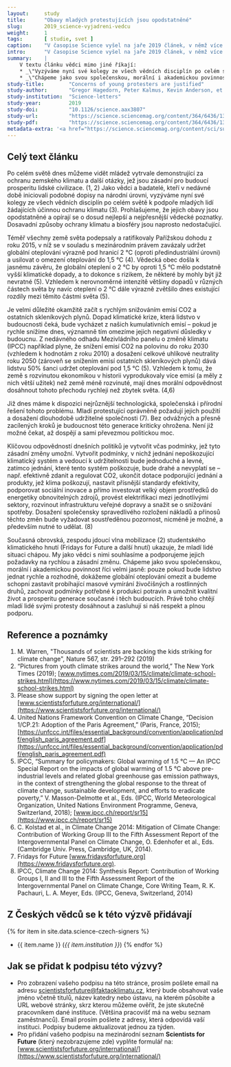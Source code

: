 ```yaml
---
layout:     study
title:      "Obavy mladých protestujících jsou opodstatněné"
slug:       2019_science-vyjadreni-vedcu
weight:     1
tags:       [ studie, svet ]
caption:    "V časopise Science vyšel na jaře 2019 článek, v němž více než 3000 světových vědců a akademiků vyjádřilo podporu hnutím za záchranu klimatu. Uvádíme plné znění článku."
intro:      "V časopise Science vyšel na jaře 2019 článek, v němž více než 3000 světových vědců a akademiků vyjádřilo podporu hnutím za záchranu klimatu. Samotný text článku je krátký, ale jeho příloha obsahuje 51 stran plných podpisů vědců z celého světa."
summary:    |
    V textu článku vědci mimo jiné říkají:
    * _\"Vyzýváme nyní své kolegy ze všech vědních disciplín po celém světě k podpoře mladých lidí žádajících účinnou ochranu klimatu. Prohlašujeme, že jejich obavy jsou opodstatněné a opírají se o dosud nejlepší a nejpřesnější vědecké poznatky. Dosavadní způsoby ochrany klimatu a biosféry jsou naprosto nedostačující.\"_
    * _\"Chápeme jako svou společenskou, morální i akademickou povinnost říci velmi jasně: pouze pokud bude lidstvo jednat rychle a rozhodně, dokážeme globální oteplování omezit a budeme schopni zastavit probíhající masové vymírání živočišných a rostlinných druhů, zachovat podmínky potřebné k produkci potravin a umožnit kvalitní život a prosperitu generace současné i těch budoucích. Právě toho chtějí mladí lidé svými protesty dosáhnout a zasluhují si náš respekt a plnou podporu.\"_
study-title:        "Concerns of young protesters are justified"
study-author:       "Gregor Hagedorn, Peter Kalmus, Kevin Anderson, et al."
study-institution:  "Science-letters"
study-year:         2019
study-doi:          "10.1126/science.aax3807"
study-url:          "https://science.sciencemag.org/content/364/6436/139.2"
study-pdf:          "https://science.sciencemag.org/content/364/6436/139.2.full.pdf"
metadata-extra: '<a href="https://science.sciencemag.org/content/sci/suppl/2019/04/10/364.6436.139-b.DC1/aax3807-Hagedorn-SM.pdf" id="study-link-3" class="btn btn-secondary">Příloha s podpisy (PDF)</a>'
---
```

## Celý text článku

Po celém světě dnes můžeme vidět mládež vytrvale demonstrující za ochranu zemského klimatu a další otázky, jež jsou zásadní pro budoucí prosperitu lidské civilizace. (1, 2) Jako vědci a badatelé, kteří v nedávné době iniciovali podobné dopisy na národní úrovni, vyzýváme nyní své kolegy ze všech vědních disciplín po celém světě k podpoře mladých lidí žádajících účinnou ochranu klimatu (3). Prohlašujeme, že jejich obavy jsou opodstatněné a opírají se o dosud nejlepší a nejpřesnější vědecké poznatky. Dosavadní způsoby ochrany klimatu a biosféry jsou naprosto nedostačující.

Téměř všechny země světa podepsaly a ratifikovaly Pařížskou dohodu z roku 2015, v níž se v souladu s mezinárodním právem zavázaly udržet globální oteplování výrazně pod hranicí 2 °C (oproti předindustriální úrovni) a usilovat o omezení oteplování do 1,5 °C (4). Vědecká obec došla k jasnému závěru, že globální oteplení o 2 °C by oproti 1,5 °C mělo podstatně vyšší klimatické dopady, a to dokonce s rizikem, že některé by mohly být již nevratné (5). Vzhledem k nerovnoměrné intenzitě většiny dopadů v různých částech světa by navíc oteplení o 2 °C dále výrazně zvětšilo dnes existující rozdíly mezi těmito částmi světa (5).

Je velmi důležité okamžitě začít s rychlým snižováním emisí CO2 a ostatních skleníkových plynů. Dopad klimatické krize, která lidstvo v budoucnosti čeká, bude vycházet z našich kumulativních emisí – pokud je rychle snížíme dnes, významně tím omezíme jejich negativní důsledky v budoucnu. Z nedávného odhadu Mezivládního panelu o změně klimatu (IPCC) například plyne, že snížení emisí CO2 na polovinu do roku 2030 (vzhledem k hodnotám z roku 2010) a dosažení celkové uhlíkové neutrality roku 2050 (zároveň se snížením emisí ostatních skleníkových plynů) dává lidstvu 50% šanci udržet oteplování pod 1,5 °C (5). Vzhledem k tomu, že země s rozvinutou ekonomikou v historii vyprodukovaly více emisí (a měly z nich větší užitek) než země méně rozvinuté, mají dnes morální odpovědnost dosáhnout tohoto přechodu rychleji než zbytek světa. (4,6)

Již dnes máme k dispozici nejrůznější technologická, společenská i přírodní řešení tohoto problému. Mladí protestující oprávněně požadují jejich použití a dosažení dlouhodobě udržitelné společnosti (7). Bez odvážných a přesně zacílených kroků je budoucnost této generace kriticky ohrožena. Není již možné čekat, až dospějí a sami převezmou politickou moc.

Klíčovou odpovědností dnešních politiků je vytvořit včas podmínky, jež tyto zásadní změny umožní. Vytvořit podmínky, v nichž jednání nepoškozující klimatický systém a vedoucí k udržitelnosti bude jednoduché a levné, zatímco jednání, které tento systém poškozuje, bude drahé a nevyplatí se – např. efektivně zdanit a regulovat CO2, ukončit dotace podporující jednání a produkty, jež klima poškozují, nastavit přísnější standardy efektivity, podporovat sociální inovace a přímo investovat velký objem prostředků do energetiky obnovitelných zdrojů, provést elektrifikaci mezi jednotlivými sektory, rozvinout infrastrukturu veřejné dopravy a snažit se o snižování spotřeby. Dosažení společensky spravedlivého rozložení nákladů a přínosů těchto změn bude vyžadovat soustředěnou pozornost, nicméně je možné, a především nutné to udělat. (8)

Současná obrovská, zespodu jdoucí vlna mobilizace (2) studentského klimatického hnutí (Fridays for Future a další hnutí) ukazuje, že mladí lidé situaci chápou. My jako vědci s nimi souhlasíme a podporujeme jejich požadavky na rychlou a zásadní změnu. Chápeme jako svou společenskou, morální i akademickou povinnost říci velmi jasně: pouze pokud bude lidstvo jednat rychle a rozhodně, dokážeme globální oteplování omezit a budeme schopni zastavit probíhající masové vymírání živočišných a rostlinných druhů, zachovat podmínky potřebné k produkci potravin a umožnit kvalitní život a prosperitu generace současné i těch budoucích. Právě toho chtějí mladí lidé svými protesty dosáhnout a zasluhují si náš respekt a plnou podporu.

## Reference a poznámky

1. M. Warren, "Thousands of scientists are backing the kids striking for climate change", Nature 567, str. 291–292 (2019)
2. “Pictures from youth climate strikes around the world,” The New York Times (2019); [www.nytimes.com/2019/03/15/climate/climate-school-strikes.html](https://www.nytimes.com/2019/03/15/climate/climate-school-strikes.html)
3. Please show support by signing the open letter at [www.scientistsforfuture.org/international/](https://www.scientistsforfuture.org/international/)
4. United Nations Framework Convention on Climate Change, “Decision 1/CP.21: Adoption of the Paris Agreement,” (Paris, France, 2015); [https://unfccc.int/files/essential_background/convention/application/pdf/english_paris_agreement.pdf](https://unfccc.int/files/essential_background/convention/application/pdf/english_paris_agreement.pdf)
5. IPCC, “Summary for policymakers: Global warming of 1.5 °C — An IPCC Special Report on the impacts of global warming of 1.5 °C above pre-industrial levels and related global greenhouse gas emission pathways, in the context of strengthening the global response to the threat of climate change, sustainable development, and efforts to eradicate poverty,” V. Masson-Delmotte et al., Eds. (IPCC, World Meteorological Organization, United Nations Environment Programme, Geneva, Switzerland, 2018); [www.ipcc.ch/report/sr15](https://www.ipcc.ch/report/sr15)
6. C. Kolstad et al., in Climate Change 2014: Mitigation of Climate Change: Contribution of Working Group III to the Fifth Assessment Report of the Intergovernmental Panel on Climate Change, O. Edenhofer et al., Eds. (Cambridge Univ. Press, Cambridge, UK, 2014).
7. Fridays for Future [www.fridaysforfuture.org](https://www.fridaysforfuture.org).
8. IPCC, Climate Change 2014: Synthesis Report: Contribution of Working Groups I, II and III to the Fifth Assessment Report of the Intergovernmental Panel on Climate Change, Core Writing Team, R. K. Pachauri, L. A. Meyer, Eds. (IPCC, Geneva, Switzerland, 2014)

## Z Českých vědců se k této výzvě přidávají

{% for item in site.data.science-czech-signers %}
* {{ item.name }} (_{{ item.institution }}_)
{% endfor %}

## Jak se přidat k podpisu této výzvy?

* Pro zobrazení vašeho podpisu na této stránce, prosím pošlete email na adresu scientistsforfuture@faktaoklimatu.cz, který bude obsahovat vaše jméno včetně titulů, název katedry nebo ústavu, na kterém působíte a URL webové stránky, skrz kterou můžeme ověřit, že jste skutečně pracovníkem dané instituce. (Většina pracovišť má na webu seznam zaměstnanců). Email prosím pošlete z adresy, která odpovídá vaší instituci. Podpisy budeme aktualizovat jednou za týden.
* Pro přidání vašeho podpisu na mezinárodní seznam **Scientists for Future** (který nezobrazujeme zde) vyplňte formulář na:  [www.scientistsforfuture.org/international/](https://www.scientistsforfuture.org/international/)
